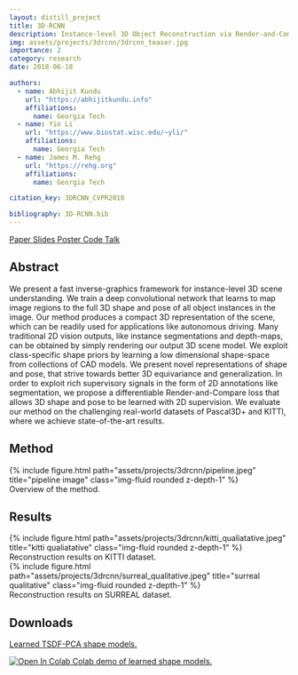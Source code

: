 ```yaml
---
layout: distill_project
title: 3D-RCNN
description: Instance-level 3D Object Reconstruction via Render-and-Compare
img: assets/projects/3drcnn/3drcnn_teaser.jpg
importance: 2
category: research
date: 2018-06-18

authors:
  - name: Abhijit Kundu
    url: "https://abhijitkundu.info"
    affiliations:
      name: Georgia Tech
  - name: Yin Li
    url: "https://www.biostat.wisc.edu/~yli/"
    affiliations:
      name: Georgia Tech
  - name: James M. Rehg
    url: "https://rehg.org"
    affiliations:
      name: Georgia Tech

citation_key: 3DRCNN_CVPR2018

bibliography: 3D-RCNN.bib
---
```


<p>
    <a href="../../assets/pdf/3DRCNN_CVPR18.pdf" class="btn btn-primary z-depth-1">Paper <i class="fas fa-file-pdf"></i></a>
    <a href="../../assets/pdf/3DRCNN_CVPR18_slides.pdf" class="btn btn-primary z-depth-1">Slides <i class="fas fa-file-powerpoint"></i></a>
    <a href="../../assets/pdf/3DRCNN_CVPR18_poster.pdf" class="btn btn-primary z-depth-1">Poster <i class="fas fa-file-pdf"></i></a>
    <a href="https://colab.research.google.com/drive/13sMw-nUw1tmZzuLvMduRr71bcJRy72Ly" class="btn btn-primary z-depth-1">Code <i class="fab fa-github"></i></a>
    <a href="https://youtu.be/Jl1NeziAHFY?t=6m57s" class="btn btn-primary z-depth-1">Talk <i class="fab fa-youtube"></i></a>
</p>


## Abstract

We present a fast inverse-graphics framework for instance-level 3D scene understanding. We train a deep convolutional network that learns to map image regions to the full 3D shape and pose of all object instances in the image. Our method produces a compact 3D representation of the scene, which can be readily used for applications like autonomous driving. Many traditional 2D vision outputs, like instance segmentations and depth-maps, can be obtained by simply rendering our output 3D scene model. We exploit class-specific shape priors by learning a low dimensional shape-space from collections of CAD models. We present novel representations of shape and pose, that strive towards better 3D equivariance and generalization. In order to exploit rich supervisory signals in the form of 2D annotations like segmentation, we propose a differentiable Render-and-Compare loss that allows 3D shape and pose to be learned with 2D supervision. We evaluate our method on the challenging real-world datasets of Pascal3D+ and KITTI, where we achieve state-of-the-art results.

## Method

<div class="row">
    <div class="col-sm mt-3 mt-md-0">
        {% include figure.html path="assets/projects/3drcnn/pipeline.jpeg" title="pipeline image" class="img-fluid rounded z-depth-1" %}
    </div>
</div>
<div class="caption">
    Overview of the method.
</div>

## Results

<div class="row">
    <div class="col-sm mt-3 mt-md-0">
        {% include figure.html path="assets/projects/3drcnn/kitti_qualiatative.jpeg" title="kitti qualiatative" class="img-fluid rounded z-depth-1" %}
    </div>
</div>
<div class="caption">
    Reconstruction results on KITTI<d-cite key="Geiger2012CVPR"></d-cite> dataset.
</div>

<div class="row">
    <div class="col-sm mt-3 mt-md-0">
        {% include figure.html path="assets/projects/3drcnn/surreal_qualitative.jpeg" title="surreal qualitative" class="img-fluid rounded z-depth-1" %}
    </div>
</div>
<div class="caption">
    Reconstruction results on SURREAL<d-cite key="varol2017surreal"></d-cite>  dataset.
</div>


## Downloads

<p>
    <a href="https://drive.google.com/uc?id=1Im74Wbj807iOLlWQpkTHIlislvCHsSVZ">
        <i class="fab fa-google-drive"></i> Learned TSDF-PCA shape models.
    </a>
</p>


<p>
    <a href="https://colab.research.google.com/drive/13sMw-nUw1tmZzuLvMduRr71bcJRy72Ly">
        <img src="https://colab.research.google.com/assets/colab-badge.svg" alt="Open In Colab"/> Colab demo of learned shape models.
    </a>
</p>
